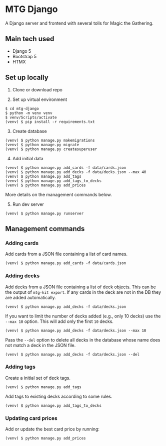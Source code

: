 # MTG Django

A Django server and frontend with several tolls for Magic the Gathering.


## Main tech used

- Django 5
- Bootstrap 5
- HTMX


## Set up locally

1. Clone or download repo

2. Set up virtual environment

```
$ cd mtg-django
$ python -m venv venv
$ venv/Scripts/activate
(venv) $ pip install -r requirements.txt
```

3. Create database

```
(venv) $ python manage.py makemigrations
(venv) $ python manage.py migrate
(venv) $ python manage.py createsuperuser
```

4. Add initial data

```
(venv) $ python manage.py add_cards -f data/cards.json
(venv) $ python manage.py add_decks -f data/decks.json --max 40
(venv) $ python manage.py add_tags
(venv) $ python manage.py add_tags_to_decks
(venv) $ python manage.py add_prices
```

More details on the management commands below.

5. Run dev server

```
(venv) $ python manage.py runserver
```

## Management commands

### Adding cards

Add cards from a JSON file containing a list of card names.

```
(venv) $ python manage.py add_cards -f data/cards.json
```


### Adding decks

Add decks from a JSON file containing a list of deck objects. This can be the output of `mtg-kit export`. If any cards in the deck are not in the DB they are added automatically.

```
(venv) $ python manage.py add_decks -f data/decks.json
```

If you want to limit the number of decks added (e.g., only 10 decks) use the `--max 10` option. This will add only the first `10` decks.

```
(venv) $ python manage.py add_decks -f data/decks.json --max 10
```

Pass the `--del` option to delete all decks in the database whose name does not match a deck in the JSON file.

```
(venv) $ python manage.py add_decks -f data/decks.json --del
```


### Adding tags

Create a initial set of deck tags.

```
(venv) $ python manage.py add_tags
```

Add tags to existing decks according to some rules.

```
(venv) $ python manage.py add_tags_to_decks
```


### Updating card prices

Add or update the best card price by running:

```
(venv) $ python manage.py add_prices
```
